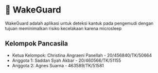 # 🚗 WakeGuard
WakeGuard adalah aplikasi untuk deteksi kantuk pada pengemudi dengan tujuan meminimalkan risiko kecelakaan karena microsleep

## Kelompok Pancasila 
- Ketua Kelompok: Christina Angraeni Panellah - 20/456840/TK/50664
- Anggota 1: Saddan Syah Akbar - 20/460566/TK/51155
- Anggota 2: Agnes Suarna - 463589/TK/51581
